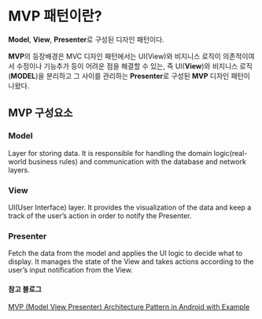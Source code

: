 # MVP 패턴이란?
**Model**, **View**, **Presenter**로 구성된 디자인 패턴이다.

**MVP**의 등장배경은 MVC 디자인 패턴에서는 UI(View)와 비지니스 로직이 의존적이여서 수정이나 기능추가 등이 어려운 점을 해결할 수 있는,
 즉 UI(**View**)와 비지니스 로직(**MODEL**)을 분리하고 그 사이를 관리하는 **Presenter**로 구성된 **MVP** 디자인 패턴이 나왔다.
 

## MVP 구성요소
### Model
Layer for storing data. 
It is responsible for handling the domain logic(real-world business rules) and communication with the database and network layers.

### View
UI(User Interface) layer. 
It provides the visualization of the data and keep a track of the user’s action in order to notify the Presenter.

### Presenter
Fetch the data from the model and applies the UI logic to decide what to display. 
It manages the state of the View and takes actions according to the user’s input notification from the View.

#### 참고 블로그
[MVP (Model View Presenter) Architecture Pattern in Android with Example](https://www.geeksforgeeks.org/mvp-model-view-presenter-architecture-pattern-in-android-with-example/)
